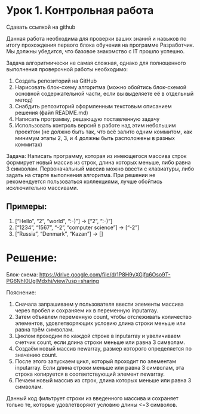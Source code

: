 # Урок 1. Контрольная работа
Сдавать ссылкой на github

Данная работа необходима для проверки ваших знаний и навыков по итогу прохождения первого блока обучения на программе Разработчик. Мы должны убедится, что базовое знакомство с IT прошло успешно.

Задача алгоритмически не самая сложная, однако для полноценного выполнения проверочной работы необходимо:

1. Создать репозиторий на GitHub
2. Нарисовать блок-схему алгоритма (можно обойтись блок-схемой основной содержательной части, если вы выделяете её в отдельный метод)
3. Снабдить репозиторий оформленным текстовым описанием решения (файл README.md)
4. Написать программу, решающую поставленную задачу
5. Использовать контроль версий в работе над этим небольшим проектом (не должно быть так, что всё залито одним коммитом, как минимум этапы 2, 3, и 4 должны быть расположены в разных коммитах)


Задача: Написать программу, которая из имеющегося массива строк формирует новый массив из строк, длина которых меньше, либо равна 3 символам. Первоначальный массив можно ввести с клавиатуры, либо задать на старте выполнения алгоритма. При решении не рекомендуется пользоваться коллекциями, лучше обойтись исключительно массивами.


## Примеры:
1. [“Hello”, “2”, “world”, “:-)”] → [“2”, “:-)”]
2. [“1234”, “1567”, “-2”, “computer science”] → [“-2”]
3. [“Russia”, “Denmark”, “Kazan”] → []


# Решение:

Блок-схема: https://drive.google.com/file/d/1P8H9yXGjfq6Oso9T-PG6NhI0UgIMdxhj/view?usp=sharing

Пояснение:
1. Сначала запрашиваем у пользователя ввести элементы массива через пробел и сохраняем их в переменную inputarray.
2. Затем объявлем переменную count, чтобы отслеживать количество элементов, удовлетворяющих условию длина строки меньше или равна трём символам.
3. Циклом проходим по каждой строке в inputarray и увеличиваем счетчик count, если длина строки меньше или равна 3 символам.
4. Создаём новый массив newarray, размер которого определяется по значению count.
5. После этого запускаем цикл, который проходит по элементам inputarray. Если длина строки меньше или равна 3 символам, эта строка копируется в соответствующий элемент newarray.
6. Печаем новый массив из строк, длина которых меньше или равна 3 символам.

Данный код фильтрует строки из введенного массива и сохраняет только те, которые удовлетворяют условию длины <=3 символов.
